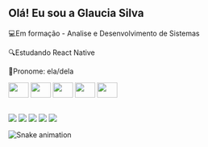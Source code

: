 ## Olá! Eu sou a Glaucia Silva
💻Em formação - Analise e Desenvolvimento de Sistemas

🔍Estudando React Native

👧Pronome: ela/dela

<div>
 <img aling="center" height="30" width="40" src="https://cdn.jsdelivr.net/gh/devicons/devicon/icons/javascript/javascript-original.svg" />
 <img aling="center" height="30" width="40" src="https://cdn.jsdelivr.net/gh/devicons/devicon/icons/html5/html5-original.svg" />
 <img aling="center" height="30" width="40" src="https://cdn.jsdelivr.net/gh/devicons/devicon/icons/react/react-original.svg" />
 <img aling="center" height="30" width="40" src="https://cdn.jsdelivr.net/gh/devicons/devicon/icons/vscode/vscode-original.svg" />
 <img aling="center" height="30" width="40" src="https://cdn.jsdelivr.net/gh/devicons/devicon/icons/python/python-original.svg" />
</div>

##

<div>
  <a href="" target="_blank"><img src="https://img.shields.io/badge/WhatsApp-25D366?style=for-the-badge&logo=whatsapp&logoColor=white" target="blank"></a>
  <a href="www.linkedin.com/in/glaucia-silva-dev" target="_blank"><img src="https://img.shields.io/badge/LinkedIn-0077B5?style=for-the-badge&logo=linkedin&logoColor=white" target="blank"></a>
  <a href="https://instagram.com/silvagla?utm_source=qr&igshid=ZDc4ODBmNjlmNQ%3D%3D" target="_blank"><img src="https://img.shields.io/badge/Instagram-E4405F?style=for-the-badge&logo=instagram&logoColor=white" target="blank"></a>
  <a href="https://discord.gg/PpHJRWma" target="_blank"><img src="https://img.shields.io/badge/Discord-7289DA?style=for-the-badge&logo=discord&logoColor=white" target="blank"></a>
  <img src="https://img.shields.io/badge/Gmail-D14836?style=for-the-badge&logo=gmail&logoColor=white" />
  
</div>


![Snake animation](https://github.com/Glaucia-Silva/Glaucia-Silva/bold/output/github-contribution-grid-snake.svg)
          
          
